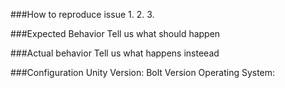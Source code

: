 ###How to reproduce issue
1.
2.
3.


###Expected Behavior
Tell us what should happen


###Actual behavior
Tell us what happens insteead


###Configuration
Unity Version:
Bolt Version
Operating System:

